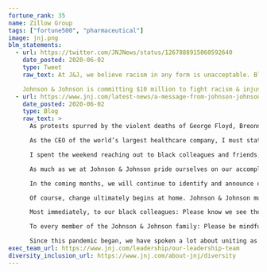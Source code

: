 ```yaml
---
fortune_rank: 35
name: Zillow Group
tags: ["fortune500", "pharmaceutical"]
image: jnj.png
blm_statements:
  - url: https://twitter.com/JNJNews/status/1267888915060592640
    date_posted: 2020-06-02
    type: Tweet
    raw_text: At J&J, we believe racism in any form is unacceptable. Black Lives Matter.

    Johnson & Johnson is committing $10 million to fight racism & injustice in America—a pledge that will span the next three years. Learn more from Alex Gorsky, Chairman & CEO.
  - url: https://www.jnj.com/latest-news/a-message-from-johnson-johnson-ceo-alex-gorsky-about-recent-events-in-the-united-states
    date_posted: 2020-06-02
    type: Blog
    raw_text: >
      As protests spurred by the violent deaths of George Floyd, Breonna Taylor and Ahmaud Arbery escalated over the weekend, the Executive Committee sent out a communication to U.S. employees affirming our company’s commitment to justice and equality. But as the turmoil in our streets continues, I think it’s important to address this issue again with all members of the Johnson & Johnson family worldwide.

      As the CEO of the world’s largest healthcare company, I must state unequivocally that racism in any form is unacceptable, and that black lives matter. And as a white man, I also need to acknowledge the limits of my own life experience and listen to those who have faced systemic injustice since the day they were born.

      I spent the weekend reaching out to black colleagues and friends, and their stories—like the father who drives behind his teenage daughter anytime she goes jogging because he fears for her safety—landed like a punch to the gut. There will always be a multitude of reasons for parents to worry about their children, but racist violence should not be one of them.

      As much as we at Johnson & Johnson pride ourselves on our accomplishments in creating a diverse and inclusive workplace, we must do more. And we must do it now. Our company is committing $10 million to fighting racism and injustice in America—a pledge that will span the next three years. We will kick it off by extending our support of the National Museum of African American History and Culture and its initiatives, such as the "Talking About Race” program. This new online offering is a valuable resource that reflects our belief in the transformative power of dialogue and education when it comes to unearthing and confronting the root causes of racism.

      In the coming months, we will continue to identify and announce other partnerships that we believe will make the biggest difference in advancing social justice. One important area of focus: the urgent need to address the inequities in medical care that have long plagued minority communities—gaps that have recently been both highlighted and exacerbated by the COVID-19 pandemic. We have been working through a major initiative that will help address issues including underrepresentation in clinical trials, equipping community health workers, and strengthening existing community medical systems. I look forward to sharing more details with you about this soon.

      Of course, change ultimately begins at home. Johnson & Johnson must create a safe, open space for us to connect as a company and learn from one another’s unique experiences and capabilities. We are organizing a series of listening tours and events that will serve as an opportunity for dialogue with leaders and fellow employees—conversations that may not be easy, but are more important now than ever before. They will shape an action plan for what we need to do within our company to live up to our commitment to equality. And because we are able to use our size and scale for good, we will also ensure this action plan is understood and upheld by our suppliers and other business partners so that the effects are as far-reaching as possible.

      Most immediately, to our black colleagues: Please know we see the extra burden that is weighing on you during this already difficult time. Please take the time you need to process, stand up for your beliefs, and do whatever you need to do to take care of your families, communities and yourselves.

      To every member of the Johnson & Johnson family: Please be mindful of what your fellow employees may be going through in these turbulent times, even if they seem “fine.” Take a moment to reach out to coworkers and let them know you care about what is happening to people of color in America. If recent events have been a revelation to you, let that serve as a challenge to step up and do more as peaceful and determined agents of change—a challenge I myself am determined to embrace.

      Since this pandemic began, we have spoken a lot about uniting as one Johnson & Johnson. At a time when the deep fractures in society are impossible to ignore, this unity is more essential than ever before.
exec_team_url: https://www.jnj.com/leadership/our-leadership-team
diversity_inclusion_url: https://www.jnj.com/about-jnj/diversity
---
```


